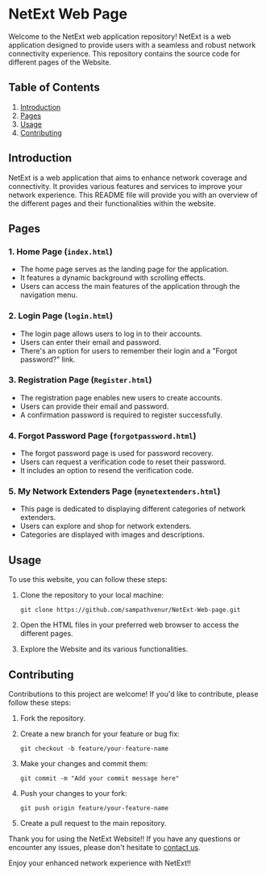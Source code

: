 # NetExt Web Page

Welcome to the NetExt web application repository! NetExt is a web application designed to provide users with a seamless and robust network connectivity experience. This repository contains the source code for different pages of the Website.

## Table of Contents

1. [Introduction](#introduction)
2. [Pages](#pages)
3. [Usage](#usage)
4. [Contributing](#contributing)

## Introduction

NetExt is a web application that aims to enhance network coverage and connectivity. It provides various features and services to improve your network experience. This README file will provide you with an overview of the different pages and their functionalities within the website.

## Pages

### 1. **Home Page (`index.html`)**
   - The home page serves as the landing page for the application.
   - It features a dynamic background with scrolling effects.
   - Users can access the main features of the application through the navigation menu.

### 2. **Login Page (`login.html`)**
   - The login page allows users to log in to their accounts.
   - Users can enter their email and password.
   - There's an option for users to remember their login and a "Forgot password?" link.

### 3. **Registration Page (`Register.html`)**
   - The registration page enables new users to create accounts.
   - Users can provide their email and password.
   - A confirmation password is required to register successfully.

### 4. **Forgot Password Page (`forgotpassword.html`)**
   - The forgot password page is used for password recovery.
   - Users can request a verification code to reset their password.
   - It includes an option to resend the verification code.

### 5. **My Network Extenders Page (`mynetextenders.html`)**
   - This page is dedicated to displaying different categories of network extenders.
   - Users can explore and shop for network extenders.
   - Categories are displayed with images and descriptions.

## Usage

To use this website, you can follow these steps:

1. Clone the repository to your local machine:

   ```
   git clone https://github.com/sampathvenur/NetExt-Web-page.git
   ```

2. Open the HTML files in your preferred web browser to access the different pages.

3. Explore the Website and its various functionalities.

## Contributing

Contributions to this project are welcome! If you'd like to contribute, please follow these steps:

1. Fork the repository.

2. Create a new branch for your feature or bug fix:

   ```
   git checkout -b feature/your-feature-name
   ```

3. Make your changes and commit them:

   ```
   git commit -m "Add your commit message here"
   ```

4. Push your changes to your fork:

   ```
   git push origin feature/your-feature-name
   ```

5. Create a pull request to the main repository.
   

Thank you for using the NetExt Website!! If you have any questions or encounter any issues, please don't hesitate to [contact us](sampath.cs22@sahyadri.edu.in).

Enjoy your enhanced network experience with NetExt!!
